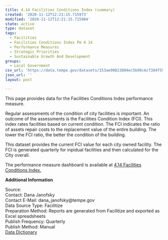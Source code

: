 ```yaml
---
title: 4.14 Facilities Conditions Index (summary)
created: '2020-11-12T12:21:15.715973'
modified: '2020-11-12T12:21:15.715984'
state: active
type: dataset
tags:
  - Facilities
  - Facilities Conditions Index Pm 4 14
  - Performance Measures
  - Strategic Priorities
  - Sustainable Growth And Development
groups:
  - Local Government
csv_url: 'https://data.tempe.gov/datasets/153ae90823804ec5b99c6cf384f59df4_0.csv'
json_url: ''
layout: post

---
```

<p>This page provides data for the Facilities Conditions Index performance measure. <br /></p><p>Regular assessments of the condition of city facilities is important. An outcome of the assessments is the Facilities Condition Index (FCI). This index rates facilities based on current condition. The FCI indicates the ratio of assets repair costs to the replacement value of the entire building. The lower the FCI ratio, the better the condition of the building.<br /></p><p>This dataset provides the current FCI value for each city owned facility. The FCI is generated quarterly for inpidual facilities and then calculated for the City overall.<br /></p><p>The performance measure dashboard is available at <a href='https://sustainable-growth-and-development-tempegov.hub.arcgis.com/pages/facilities-conditions-index' rel='nofollow ugc' target='_blank'>4.14 Facilities Conditions Index.</a><br /></p><p><b>Additional Information</b><br /></p><p>Source:<br />Contact: Dana Janofsky<br />Contact E-Mail: dana_janofsky@tempe.gov<br />Data Source Type: Facilitize<br />Preparation Method: Reports are generated from Facilitize and exported as Excel spreadsheets<br />Publish Frequency: Quarterly<br />Publish Method: Manual<br /><a href='https://gis.tempe.gov/design/data-dictionary/4.14%20Facilities%20Conditions%20Index%20(summary)/' rel='nofollow ugc' target='_blank'>Data Dictionary</a><br /></p>

